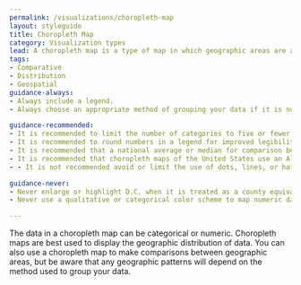 ```yaml
---
permalink: /visualizations/choropleth-map
layout: styleguide
title: Choropleth Map
category: Visualization types
lead: A choropleth map is a type of map in which geographic areas are assigned a color in relation to a data variable.
tags:
- Comparative
- Distribution
- Geospatial
guidance-always:
- Always include a legend.
- Always choose an appropriate method of grouping your data if it is numeric.

guidance-recommended:
- It is recommended to limit the number of categories to five or fewer.
- It is recommended to round numbers in a legend for improved legibility.
- It is recommended that a national average or median for comparison be placed close to the legend if it is being used.
- It is recommended that choropleth maps of the United States use an Albers equal-area projection, including insets of Alaska, Hawaii, and Puerto Rico, if applicable.
- - It is not recommended avoid or limit the use of dots, lines, or hatching patterns on a choropleth map. 

guidance-never:
- Never enlarge or highlight D.C. when it is treated as a county equivalent, unless the map’s focus is specifically related to D.C.
- Never use a qualitative or categorical color scheme to map numeric data.

---
```


<p>
  The data in a choropleth map can be categorical or numeric. Choropleth maps are best used to display the geographic distribution of data. You can also use a choropleth map to make comparisons between geographic areas, but be aware that any geographic patterns will depend on the method used to group your data.
</p>